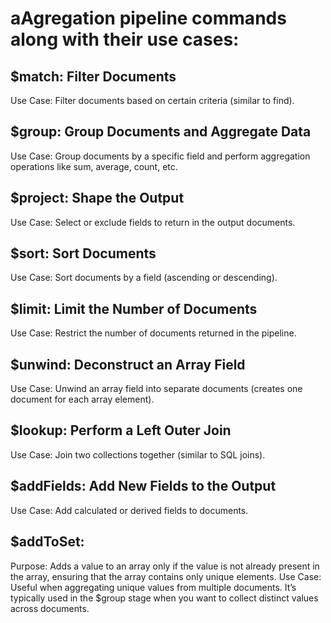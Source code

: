 #  aAgregation pipeline commands along with their use cases:

## $match: Filter Documents
Use Case: Filter documents based on certain criteria (similar to find).

## $group: Group Documents and Aggregate Data
Use Case: Group documents by a specific field and perform aggregation operations like sum, average, count, etc.

## $project: Shape the Output
Use Case: Select or exclude fields to return in the output documents.

## $sort: Sort Documents
Use Case: Sort documents by a field (ascending or descending).

## $limit: Limit the Number of Documents
Use Case: Restrict the number of documents returned in the pipeline.

## $unwind: Deconstruct an Array Field
Use Case: Unwind an array field into separate documents (creates one document for each array element).

## $lookup: Perform a Left Outer Join
Use Case: Join two collections together (similar to SQL joins).

## $addFields: Add New Fields to the Output
Use Case: Add calculated or derived fields to documents.

## $addToSet:
Purpose: Adds a value to an array only if the value is not already present in the array, ensuring that the array contains only unique elements.
Use Case: Useful when aggregating unique values from multiple documents. It’s typically used in the $group stage when you want to collect distinct values across documents.
